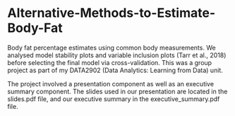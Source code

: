 # Alternative-Methods-to-Estimate-Body-Fat
Body fat percentage estimates using common body measurements. We analysed model stability plots and variable inclusion plots (Tarr et al., 2018) before selecting the final model via cross-validation. This was a group project as part of my DATA2902 (Data Analytics: Learning from Data) unit.

The project involved a presentation component as well as an executive summary component. The slides used in our presentation are located in the slides.pdf file, and our executive summary in the executive_summary.pdf file.
